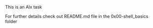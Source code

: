   This is an Alx task 

  For further details check out README.md file in the 0x00-shell_basics folder
